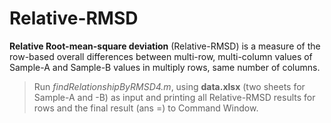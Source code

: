# Relative-RMSD
**Relative Root-mean-square deviation** (Relative-RMSD) is a measure of the
row-based overall differences between multi-row, multi-column values of Sample-A
and Sample-B values in multiply rows, same number of columns.
>   Run *findRelationshipByRMSD4.m*, using **data.xlsx** (two sheets for
>   Sample-A and -B) as input and printing all Relative-RMSD results for rows
>   and the final result (ans =) to Command Window.
